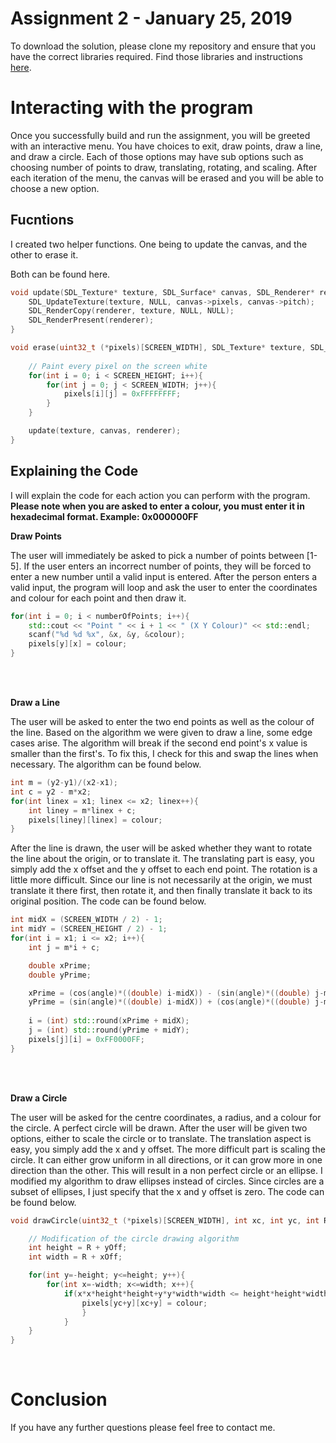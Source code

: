 ﻿# Assignment 2 - January 25, 2019

To download the solution, please clone my repository and ensure that you have the correct libraries required. Find those libraries and instructions [here](https://github.com/InBetweenNames/SDL2TemplateCMake).


# Interacting with the program

Once you successfully build and run the assignment, you will be greeted with an interactive menu. You have choices to exit, draw points, draw a line, and draw a circle. Each of those options may have sub options such as choosing number of points to draw, translating, rotating, and scaling. After each iteration of the menu, the canvas will be erased and you will be able to choose a new option.

## Fucntions
I created two helper functions. One being to update the canvas, and the other to erase it.

Both can be found here.

```c++
void update(SDL_Texture* texture, SDL_Surface* canvas, SDL_Renderer* renderer){
	SDL_UpdateTexture(texture, NULL, canvas->pixels, canvas->pitch);
	SDL_RenderCopy(renderer, texture, NULL, NULL);
	SDL_RenderPresent(renderer);
}
```

```c++
void erase(uint32_t (*pixels)[SCREEN_WIDTH], SDL_Texture* texture, SDL_Surface* canvas, SDL_Renderer* renderer){	
	
	// Paint every pixel on the screen white
	for(int i = 0; i < SCREEN_HEIGHT; i++){
		for(int j = 0; j < SCREEN_WIDTH; j++){
			pixels[i][j] = 0xFFFFFFFF;
		}
	}

	update(texture, canvas, renderer);
}
```

## Explaining the Code
I will explain the code for each action you can perform with the program. **Please note when you are asked to enter a colour, you must enter it in hexadecimal format. Example: 0x000000FF**

**Draw Points**

The user will immediately be asked to pick a number of points between [1-5]. If the user enters an incorrect number of points, they will be forced to enter a new number until a valid input is entered. After the person enters a valid input, the program will loop and ask the user to enter the coordinates and colour for each point and then draw it.
```c++
for(int i = 0; i < numberOfPoints; i++){
	std::cout << "Point " << i + 1 << " (X Y Colour)" << std::endl;
	scanf("%d %d %x", &x, &y, &colour);
	pixels[y][x] = colour;
}
```
<br/>
<br/>

**Draw a Line**

The user will be asked to enter the two end points as well as the colour of the line. Based on the algorithm we were given to draw a line, some edge cases arise. The algorithm will break if the second end point's x value is smaller than the first's. To fix this, I check for this and swap the lines when necessary. The algorithm can be found below.

```c++
int m = (y2-y1)/(x2-x1);
int c = y2 - m*x2;
for(int linex = x1; linex <= x2; linex++){
	int liney = m*linex + c;
	pixels[liney][linex] = colour;
}
```
 After the line is drawn, the user will be asked whether they want to rotate the line about the origin, or to translate it. The translating part is easy, you simply add the  x offset and the y offset to each end point. The rotation is a little more difficult. Since our line is not necessarily at the origin, we must translate it there first, then rotate it, and then finally translate it back to its original position. The code can be found below.

```c++
int midX = (SCREEN_WIDTH / 2) - 1;
int midY = (SCREEN_HEIGHT / 2) - 1;
for(int i = x1; i <= x2; i++){
	int j = m*i + c;

	double xPrime;
	double yPrime;

	xPrime = (cos(angle)*((double) i-midX)) - (sin(angle)*((double) j-midY));
	yPrime = (sin(angle)*((double) i-midX)) + (cos(angle)*((double) j-midY));
 
	i = (int) std::round(xPrime + midX);
	j = (int) std::round(yPrime + midY);
	pixels[j][i] = 0xFF0000FF; 
}
```
<br/>
<br/>

**Draw a Circle**

The user will be asked for the centre coordinates, a radius, and a colour for the circle. A perfect circle will be drawn. After the user will be given two options, either to scale the circle or to translate. The translation aspect is easy, you simply add the x and y offset. The more difficult part is scaling the circle. It can either grow uniform in all directions, or it can grow more in one direction than the other. This will result in a non perfect circle or an ellipse. I modified my algorithm to draw ellipses instead of circles. Since circles are a subset of ellipses, I just specify that the x and y offset is zero. The code can be found below.

```c++
void drawCircle(uint32_t (*pixels)[SCREEN_WIDTH], int xc, int yc, int R, int xOff, int yOff, int colour){

	// Modification of the circle drawing algorithm
	int height = R + yOff; 
	int width = R + xOff;

	for(int y=-height; y<=height; y++){
		for(int x=-width; x<=width; x++){
		    if(x*x*height*height+y*y*width*width <= height*height*width*width){
			    pixels[yc+y][xc+y] = colour;
	        	}
	    	}
	}
}

```
<br/>

# Conclusion
If you have any further questions please feel free to contact me.
